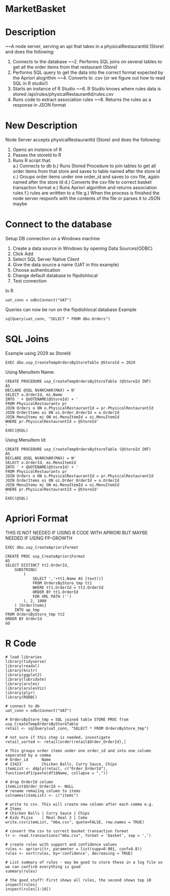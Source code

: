 # MarketBasket

# Description
~~A node server, serving an api that takes in a physicalRestaurantId (Store) and does the following:
1. Connects to the database
~~2. Performs SQL joins on several tables to get all the order items from that restaurant (Store)
3. Performs SQL query to get the data into the correct format expected by the Apriori alogrithm
~~4. Converts to .csv (or we figure out how to read SQL in R studio!)
5. Starts an instance of R Studio
~~6. R Studio knows where rules data is stored /api/rules/physicalRestaurantId/rules.csv
7. Runs code to extract association rules 
~~8. Returns the rules as a response in JSON format

# New Description
Node Server accepts physicalRestaurantId (Store) and does the following:
1. Opens an instance of R
2. Passes the storeId to R
3. Runs R script that:	
	a.) Connects to db
	b.) Runs Stored Procedure to join tables to get all order items from that store and saves to table named after the store id
	c.) Groups order items under one order_id and saves to csv file, again named after the store Id
	d.) Converts the csv file to correct basket transaction format
	e.) Runs Apriori algorithm and returns association rules
	f.) rules are writtten to a file
	g.) When the process is finished the node server responfs with the contents of the file or parses it to JSON maybe
	
# Connect to the database
Setup DB connection on a Windows machine
1. Create a data source in Windows by opening Data Sources(ODBC)
2. Click Add
3. Select SQL Server Native Client
4. Give the data source a name (UAT in this example)
5. Choose authentication
6. Change default database to flipdishlocal
7. Test connection

In R
``` 
uat_conn = odbcConnect("UAT") 
```

Queries can now be run on the flipdishlocal database
Example
``` 
sqlQuery(uat_conn, "SELECT * FROM dbo.Orders")
```



# SQL Joins
Example using 2029 as StoreId

```
EXEC dbo.usp_CreateTempOrdersByStoreTable @StoreId = 2029
```

Using MenuItem Name:
```
CREATE PROCEDURE usp_CreateTempOrdersByStoreTable (@StoreId INT)
AS
DECLARE @SQL NVARCHAR(MAX) = N'
SELECT o.OrderId, mi.Name
INTO ' + QUOTENAME(@StoreId) + '
FROM PhysicalRestaurants pr
JOIN Orders o ON o.PhysicalRestaurantId = pr.PhysicalRestaurantId
JOIN OrderItems oi ON oi.Order_OrderId = o.OrderId
JOIN MenuItems mi ON mi.MenuItemId = oi.MenuItemId
WHERE pr.PhysicalRestaurantId = @StoreId'
'
EXEC(@SQL)
```

Using MenuItem Id:
```
CREATE PROCEDURE usp_CreateTempOrdersByStoreTable (@StoreId INT)
AS
DECLARE @SQL NVARCHAR(MAX) = N'
SELECT o.OrderId, mi.MenuItemId
INTO ' + QUOTENAME(@StoreId) + '
FROM PhysicalRestaurants pr
JOIN Orders o ON o.PhysicalRestaurantId = pr.PhysicalRestaurantId
JOIN OrderItems oi ON oi.Order_OrderId = o.OrderId
JOIN MenuItems mi ON mi.MenuItemId = oi.MenuItemId
WHERE pr.PhysicalRestaurantId = @StoreId'
'
EXEC(@SQL)
```



# Apriori Format
THIS IS NOT NEEDED IF USING R CODE WITH APRIORI BUT MAYBE NEEDED IF USING FP-GROWTH
```
EXEC dbo.usp_CreateAprioriFormat
```

```
CREATE PROC usp_CreateAprioriFormat
AS
SELECT DISTINCT tt2.OrderId,
	SUBSTRING(
		(
			SELECT ','+tt1.Name AS [text()]
			FROM OrdersByStore_tmp tt1
			WHERE tt1.OrderId = tt2.OrderId
			ORDER BY tt1.OrderId
			FOR XML PATH ('')
		), 2, 1000
	) [OrderItems]
	INTO ap_tmp
FROM OrdersByStore_tmp tt2
ORDER BY OrderId
GO
```

# R Code
```
# load libraries
library(tidyverse)
library(readxl)
library(knitr)
library(ggplot2)
library(lubridate)
library(arules)
library(arulesViz)
library(plyr)
library(RODBC)

# connect to db 
uat_conn = odbcConnect("UAT")

# OrdersByStore_tmp = SQL joined table STORE PROC from usp_CreateTempOrdersByStoreTable 
retail <- sqlQuery(uat_conn, "SELECT * FROM OrdersByStore_tmp")

# not sure if this step is needed, investigate
retail_sorted <- retail[order(retail$Order_OrderId),]

# This groups order items under one order_id and into one column seperated by a comma
# Order_id      Name
# 23423         Chicken Balls, Curry Sauce, Chips
itemList <- ddply(retail, c("Order_OrderId"), function(df1)paste(df1$Name, collapse = ","))

# drop OrderId column
itemList$Order_OrderId <- NULL
# rename remaiing column to items
colnames(itemList) <- c("items")

# write to csv. This will create new column after each comma e.g.
# Items
# Chicken Balls | Curry Sauce | Chips
# Kids Pizza    | Meal Deal 3 | Coke
write.csv(itemList, "mba.csv", quote=FALSE, row.names = TRUE)

# convert the csv to correct basket transaction format
tr <- read.transactions("mba.csv", format = 'basket', sep = ',')

# create rules with support and confidence values
rules <- apriori(tr, parameter = list(supp=0.001, conf=0.8))
rules <- sort(rules, by='confidence', decreasing = TRUE)

# List summary of rules - may be good to store these in a log file so we can confirm everything is good
summary(rules)

# the good stuff! First shows all rules, the second shows top 10
inspect(rules)
inspect(rules[1:10])


```

